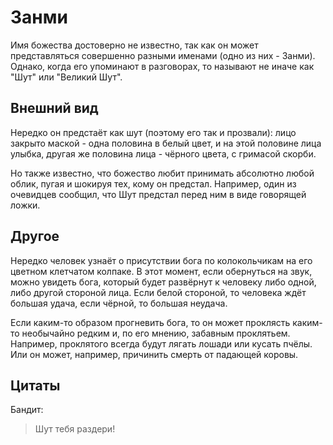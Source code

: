 # Занми

Имя божества достоверно не известно, так как он может представляться совершенно разными именами (одно из них - Занми). Однако, когда его упоминают в разговорах, то называют не иначе как "Шут" или "Великий Шут".

## Внешний вид

Нередко он предстаёт как шут (поэтому его так и прозвали): лицо закрыто маской - одна половина в белый цвет, и на этой половине лица улыбка, другая же половина лица - чёрного цвета, с гримасой скорби.

Но также известно, что божество любит принимать абсолютно любой облик, пугая и шокируя тех, кому он предстал. Например, один из очевидцев сообщил, что Шут предстал перед ним в виде говорящей ложки.

## Другое

Нередко человек узнаёт о присутствии бога по колокольчикам на его цветном клетчатом колпаке. В этот момент, если обернуться на звук, можно увидеть бога, который будет развёрнут к человеку либо одной, либо другой стороной лица. Если белой стороной, то человека ждёт большая удача, если чёрной, то большая неудача.

Если каким-то образом прогневить бога, то он может проклясть каким-то необычайно редким и, по его мнению, забавным проклятьем. Например, проклятого всегда будут лягать лошади или кусать пчёлы. Или он может, например, причинить смерть от падающей коровы.

## Цитаты

Бандит:
> Шут тебя раздери!
